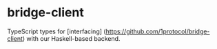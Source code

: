 # bridge-client

TypeScript types for [interfacing] (https://github.com/1protocol/bridge-client) with our
Haskell-based backend.
